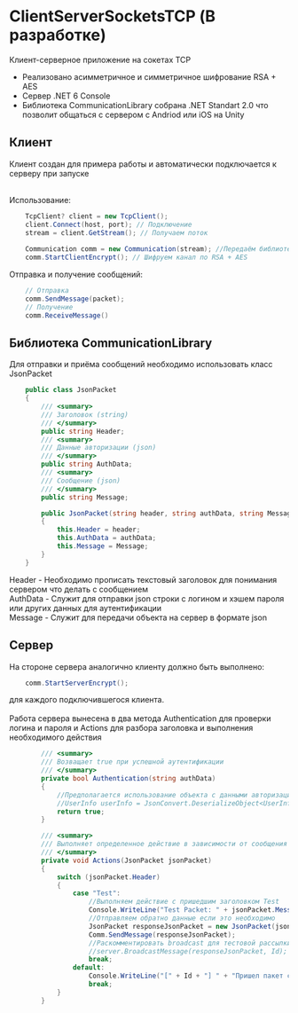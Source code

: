 # ClientServerSocketsTCP (В разработке)

Клиент-серверное приложение на сокетах TCP
* Реализовано асимметричное и симметричное шифрование RSA + AES
* Сервер .NET 6 Console
* Библиотека CommunicationLibrary собрана .NET Standart 2.0 что позволит общаться с сервером с Andriod или iOS на Unity

## Клиент
Клиент создан для примера работы и автоматически подключается к серверу при запуске <br><br>

Использование:
```c#
    TcpClient? client = new TcpClient();
    client.Connect(host, port); // Подключение
    stream = client.GetStream(); // Получаем поток
    
    Communication comm = new Communication(stream); //Передаём библиотеке CommunicationLibrary поток
    comm.StartClientEncrypt(); // Шифруем канал по RSA + AES
```
Отправка и получение сообщений:
```c#
    // Отправка
    comm.SendMessage(packet);
    // Получение
    comm.ReceiveMessage()
```
## Библиотека CommunicationLibrary
Для отправки и приёма сообщений необходимо использовать класс JsonPacket
```c#
    public class JsonPacket
    {
        /// <summary>
        /// Заголовок (string)
        /// </summary>
        public string Header;
        /// <summary>
        /// Данные авторизации (json)
        /// </summary>
        public string AuthData;
        /// <summary>
        /// Сообщение (json)
        /// </summary>
        public string Message;

        public JsonPacket(string header, string authData, string Message) 
        {
            this.Header = header;
            this.AuthData = authData;
            this.Message = Message;
        }
    }
```
Header - Необходимо прописать текстовый заголовок для понимания сервером что делать с сообщением <br>
AuthData - Служит для отправки json строки с логином и хэшем пароля или других данных для аутентификации <br>
Message - Служит для передачи объекта на сервер в формате json

## Сервер
На стороне сервера аналогично клиенту должно быть выполнено:
```c#
    сomm.StartServerEncrypt();
```
для каждого подключившегося клиента.<br><br>
Работа сервера вынесена в два метода Authentication для проверки логина и пароля и Actions для разбора заголовка и выполнения необходимого действия
```c#
        /// <summary>
        /// Возващает true при успешной аутентификации
        /// </summary>
        private bool Authentication(string authData)
        {
            //Предполагается использование объекта с данными авторизации
            //UserInfo userInfo = JsonConvert.DeserializeObject<UserInfo>(AuthData);
            return true;
        }

        /// <summary>
        /// Выполняет определенное действие в зависимости от сообщения в header
        /// </summary>
        private void Actions(JsonPacket jsonPacket) 
        {
            switch (jsonPacket.Header)
            {
                case "Test":
                    //Выполняем действие с пришедшим заголовком Test
                    Console.WriteLine("Test Packet: " + jsonPacket.Message);
                    //Отправляем обратно данные если это необходимо
                    JsonPacket responseJsonPacket = new JsonPacket(jsonPacket.Header, null, "Test response, your message: " + jsonPacket.Message);
                    Comm.SendMessage(responseJsonPacket);
                    //Раскомментировать broadcast для тестовой рассылки данных всем клиентам
                    //server.BroadcastMessage(responseJsonPacket, Id);
                    break;
                default:
                    Console.WriteLine("[" + Id + "] " + "Пришел пакет с именем: " + jsonPacket.Header + " такой пакет не был распознан");
                    break;
            }
        }
```
